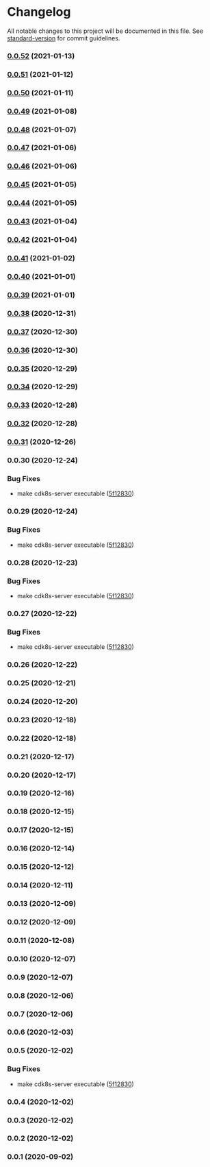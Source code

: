 # Changelog

All notable changes to this project will be documented in this file. See [standard-version](https://github.com/conventional-changelog/standard-version) for commit guidelines.

### [0.0.52](https://github.com/eladb/cdk8s-pack-prototype/compare/v0.0.50...v0.0.52) (2021-01-13)

### [0.0.51](https://github.com/eladb/cdk8s-pack-prototype/compare/v0.0.50...v0.0.51) (2021-01-12)

### [0.0.50](https://github.com/eladb/cdk8s-pack-prototype/compare/v0.0.48...v0.0.50) (2021-01-11)

### [0.0.49](https://github.com/eladb/cdk8s-pack-prototype/compare/v0.0.48...v0.0.49) (2021-01-08)

### [0.0.48](https://github.com/eladb/cdk8s-pack-prototype/compare/v0.0.47...v0.0.48) (2021-01-07)

### [0.0.47](https://github.com/eladb/cdk8s-pack-prototype/compare/v0.0.46...v0.0.47) (2021-01-06)

### [0.0.46](https://github.com/eladb/cdk8s-pack-prototype/compare/v0.0.45...v0.0.46) (2021-01-06)

### [0.0.45](https://github.com/eladb/cdk8s-pack-prototype/compare/v0.0.44...v0.0.45) (2021-01-05)

### [0.0.44](https://github.com/eladb/cdk8s-pack-prototype/compare/v0.0.43...v0.0.44) (2021-01-05)

### [0.0.43](https://github.com/eladb/cdk8s-pack-prototype/compare/v0.0.42...v0.0.43) (2021-01-04)

### [0.0.42](https://github.com/eladb/cdk8s-pack-prototype/compare/v0.0.41...v0.0.42) (2021-01-04)

### [0.0.41](https://github.com/eladb/cdk8s-pack-prototype/compare/v0.0.40...v0.0.41) (2021-01-02)

### [0.0.40](https://github.com/eladb/cdk8s-pack-prototype/compare/v0.0.39...v0.0.40) (2021-01-01)

### [0.0.39](https://github.com/eladb/cdk8s-pack-prototype/compare/v0.0.38...v0.0.39) (2021-01-01)

### [0.0.38](https://github.com/eladb/cdk8s-pack-prototype/compare/v0.0.37...v0.0.38) (2020-12-31)

### [0.0.37](https://github.com/eladb/cdk8s-pack-prototype/compare/v0.0.36...v0.0.37) (2020-12-30)

### [0.0.36](https://github.com/eladb/cdk8s-pack-prototype/compare/v0.0.35...v0.0.36) (2020-12-30)

### [0.0.35](https://github.com/eladb/cdk8s-pack-prototype/compare/v0.0.33...v0.0.35) (2020-12-29)

### [0.0.34](https://github.com/eladb/cdk8s-pack-prototype/compare/v0.0.33...v0.0.34) (2020-12-29)

### [0.0.33](https://github.com/eladb/cdk8s-pack-prototype/compare/v0.0.32...v0.0.33) (2020-12-28)

### [0.0.32](https://github.com/eladb/cdk8s-pack-prototype/compare/v0.0.31...v0.0.32) (2020-12-28)

### [0.0.31](https://github.com/eladb/cdk8s-pack-prototype/compare/v0.0.30...v0.0.31) (2020-12-26)

### 0.0.30 (2020-12-24)


### Bug Fixes

* make cdk8s-server executable ([5f12830](https://github.com/eladb/cdk8s-pack-prototype/commit/5f12830d6312a794007a2a1e5dd7e1f1aa5e9247))

### 0.0.29 (2020-12-24)


### Bug Fixes

* make cdk8s-server executable ([5f12830](https://github.com/eladb/cdk8s-pack-prototype/commit/5f12830d6312a794007a2a1e5dd7e1f1aa5e9247))

### 0.0.28 (2020-12-23)


### Bug Fixes

* make cdk8s-server executable ([5f12830](https://github.com/eladb/cdk8s-pack-prototype/commit/5f12830d6312a794007a2a1e5dd7e1f1aa5e9247))

### 0.0.27 (2020-12-22)


### Bug Fixes

* make cdk8s-server executable ([5f12830](https://github.com/eladb/cdk8s-pack-prototype/commit/5f12830d6312a794007a2a1e5dd7e1f1aa5e9247))

### 0.0.26 (2020-12-22)

### 0.0.25 (2020-12-21)

### 0.0.24 (2020-12-20)

### 0.0.23 (2020-12-18)

### 0.0.22 (2020-12-18)

### 0.0.21 (2020-12-17)

### 0.0.20 (2020-12-17)

### 0.0.19 (2020-12-16)

### 0.0.18 (2020-12-15)

### 0.0.17 (2020-12-15)

### 0.0.16 (2020-12-14)

### 0.0.15 (2020-12-12)

### 0.0.14 (2020-12-11)

### 0.0.13 (2020-12-09)

### 0.0.12 (2020-12-09)

### 0.0.11 (2020-12-08)

### 0.0.10 (2020-12-07)

### 0.0.9 (2020-12-07)

### 0.0.8 (2020-12-06)

### 0.0.7 (2020-12-06)

### 0.0.6 (2020-12-03)

### 0.0.5 (2020-12-02)


### Bug Fixes

* make cdk8s-server executable ([5f12830](https://github.com/eladb/cdk8s-pack-prototype/commit/5f12830d6312a794007a2a1e5dd7e1f1aa5e9247))

### 0.0.4 (2020-12-02)

### 0.0.3 (2020-12-02)

### 0.0.2 (2020-12-02)

### 0.0.1 (2020-09-02)
